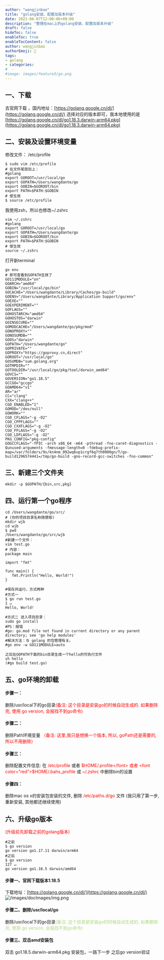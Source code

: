 ```yaml
---
author: "wangjinbao"
title: "golang安装、配置及版本升级"
date: 2022-06-07T12:00:06+09:00
description: "整理在mac上的golang安装、配置及版本升级"
draft: false
hideToc: false
enableToc: true
enableTocContent: false
author: wangjinbao
authorEmoji: 👻
tags: 
- golang
- categories:
#  -
#image: images/feature3/go.png
---
```



## 一、下载
去官网下载 ，国内地址：[https://golang.google.cn/dl/](https://golang.google.cn/dl/) 
选择对应的版本即可，我本地使用的是[https://golang.google.cn/dl/go1.18.3.darwin-arm64.pkg](https://golang.google.cn/dl/go1.18.3.darwin-arm64.pkg)

## 二、安装及设置环境变量
修改文件：
/etc/profile

```shell
$ sudo vim /etc/profile
# 在文件尾部加上：
#golang
export GOROOT=/usr/local/go
export GOPATH=/Users/wangdante/go
export GOBIN=$GOROOT/bin
export PATH=$PATH:$GOBIN
# 使生效
$ source /etc/profile
```
我使用zsh，所以也修改~/.zshrc
```shell
vim ~/.zshrc
#golang
export GOROOT=/usr/local/go
export GOPATH=/Users/wangdante/go
export GOBIN=$GOROOT/bin
export PATH=$PATH:$GOBIN
# 使生效
source ~/.zshrc
```
打开新terminal
```shell
go env
# 即可查看到GOPATH生效了
GO111MODULE="on"
GOARCH="amd64"
GOBIN="/usr/local/go/bin"
GOCACHE="/Users/wangdante/Library/Caches/go-build"
GOENV="/Users/wangdante/Library/Application Support/go/env"
GOEXE=""
GOEXPERIMENT=""
GOFLAGS=""
GOHOSTARCH="amd64"
GOHOSTOS="darwin"
GOINSECURE=""
GOMODCACHE="/Users/wangdante/go/pkg/mod"
GONOPROXY=""
GONOSUMDB=""
GOOS="darwin"
GOPATH="/Users/wangdante/go"
GOPRIVATE=""
GOPROXY="https://goproxy.cn,direct"
GOROOT="/usr/local/go"
GOSUMDB="sum.golang.org"
GOTMPDIR=""
GOTOOLDIR="/usr/local/go/pkg/tool/darwin_amd64"
GOVCS=""
GOVERSION="go1.18.5"
GCCGO="gccgo"
GOAMD64="v1"
AR="ar"
CC="clang"
CXX="clang++"
CGO_ENABLED="1"
GOMOD="/dev/null"
GOWORK=""
CGO_CFLAGS="-g -O2"
CGO_CPPFLAGS=""
CGO_CXXFLAGS="-g -O2"
CGO_FFLAGS="-g -O2"
CGO_LDFLAGS="-g -O2"
PKG_CONFIG="pkg-config"
GOGCCFLAGS="-fPIC -arch x86_64 -m64 -pthread -fno-caret-diagnostics -Qunused-arguments -fmessage-length=0 -fdebug-prefix-map=/var/folders/9s/kn4nm_092wq6vp1crgf6q7th0000gn/T/go-build1296574441=/tmp/go-build -gno-record-gcc-switches -fno-common"
```

## 三、新建三个文件夹
```shell
mkdir -p $GOPATH/{bin,src,pkg}

```
## 四、运行第一个go程序
```shell
cd /Users/wangdante/go/src/
# (你的项目目录名称随便取)
mkdir wjb
cd wjb
$ pwd
/Users/wangdante/go/src/wjb
#新建一个文件：
vim test.go
# 内容：
package main

import "fmt"

func main() {
   fmt.Println("Hello, World!")
}

#保存并运行，方式两种
#方式一
$ go run test.go                                                                       1 ↵
Hello, World!

#方式二 进入项目目录：
sudo go install
#PS：报错
#go: go.mod file not found in current directory or any parent directory; see 'go help modules'
#解决方法：与 golang 的包管理有关。
#go env -w GO111MODULE=auto

之后在GOPATH下面的bin目录生成一个hello的可执行文件
sh hello
(#go build test.go)
```
## 五、go环境的卸载
#### 步骤一：
删除/usr/local下的go目录<font color="red">(备注: 这个目录是安装go的时候自动生成的. 如果删除完, 使用 go version, 会报找不到go命令)</font>

#### 步骤二：
删除Path环境变量 <font color="red">（备注: 这里,我只是想换一个版本, 所以, goPath还是需要的,所以不用删除）</font>

#### 步骤三：
删除配置文件信息: 在 <font color="red">/etc/profile </font> 或者 <font color="red">$HOME/.profile</font> 或者 <font color="red">$HOME/.bahs_profile</font> 或 <font color="red">~/.zshrc</font> 中删除bin的设置

#### 步骤四：
删除mac os x的安装包安装的文件, 删除 <font color="red">/etc/paths.d/go</font> 文件
(我只用了第一步, 重新安装, 其他都还继续使用)

## 六、升级go版本
<font color="red">(升级前先卸载之前的golang版本)</font>
```shell
#之前
$ go version
go version go1.17.11 darwin/arm64
#之后
$ go version                                                                            127 ↵
go version go1.18.5 darwin/amd64
```
#### 步骤一、官网下载版本1.18.5
下载地址：[https://golang.google.cn/dl/](https://golang.google.cn/dl/)
![/images/docImages/img.png](/images/docImages/img.png)

#### 步骤二、删除/usr/local/go
删除/usr/local下的go目录<font color='#aed581'>(备注: 这个目录是安装go的时候自动生成的. 如果删除完, 使用 go version, 会报找不到go命令)</font>

#### 步骤三、双击amd安装包
双击 go1.18.5.darwin-arm64.pkg 安装包，一路下一步
之后go version验证
